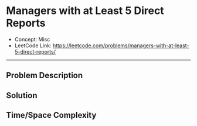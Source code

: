 # Managers with at Least 5 Direct Reports

- Concept: Misc
- LeetCode Link: https://leetcode.com/problems/managers-with-at-least-5-direct-reports/

---

## Problem Description

## Solution

## Time/Space Complexity

